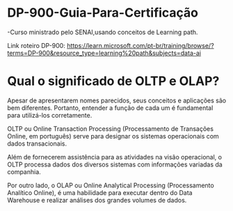 # DP-900-Guia-Para-Certificação
-Curso ministrado pelo SENAI,usando conceitos de Learning path.

Link roteiro DP-900: https://learn.microsoft.com/pt-br/training/browse/?terms=DP-900&resource_type=learning%20path&subjects=data-ai


# Qual o significado de OLTP e OLAP?
Apesar de apresentarem nomes parecidos, seus conceitos e aplicações são bem diferentes. Portanto, entender a função de cada um é fundamental para utilizá-los corretamente.

OLTP ou Online Transaction Processing (Processamento de Transações Online, em português) serve para designar os sistemas operacionais com dados transacionais. 

Além de fornecerem assistência para as atividades na visão operacional, o OLTP processa dados dos diversos sistemas com informações variadas da companhia.

Por outro lado, o OLAP ou Online Analytical Processing (Processamento Analítico Online), é uma habilidade para executar dentro do Data Warehouse e realizar análises dos grandes volumes de dados. 

